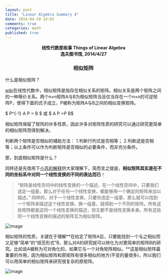 ```yaml
---
layout: post
title: "Linear Algebra Summary 4"
date: 2014-04-29 14:03
comments: true
categories: math
published: true
---
```


**<center>线性代数那些事 Things of Linear Algebra</center>**
**<center>逸夫图书馆, 2014/4/27</center>**

### <center>相似矩阵</center>

什么是相似矩阵？

[wiki](http://zh.wikipedia.org/wiki/%E7%9B%B8%E4%BC%BC%E7%9F%A9%E9%99%A3)在线性代数中，相似矩阵是指存在相似关系的矩阵。相似关系是两个矩阵之间的一种等价关系。两个n×n矩阵A与B为相似矩阵当且仅当存在一个n×n的可逆矩阵P，使得下面的式子成立，P被称为矩阵A与B之间的相似变换矩阵。

$ P^{-1} A P = B $ 或  $ A P =P B$

相似矩阵保留了矩阵的许多性质，因此许多对矩阵性质的研究可以通过研究更简单的相似矩阵而得到解决。

判断两个矩阵是否相似的辅助方法： 1.判断行列式是否相等； 2.判断迹是否相等；以上条件可以作为判断矩阵是否相似的必要条件，而非充分条件。

那，到底相似矩阵是什么？

同样还是先借用下[小苏的解释]((http://spaces.ac.cn/index.php/archives/1777/))供大家理解下，简而言之就是，**相似矩阵其实是在不同的坐标系中对同一个线性变换的不同的表达而已**！

> “矩阵是线性空间中的线性变换的一个描述。在一个线性空间中，只要我们选定一组基，那么对于任何一个线性变换，都能够用一个确定的矩阵来加以描述。”
同样的，对于一个线性变换，只要你选定一组基，那么就可以找到一个矩阵来描述这个线性变换。换一组基，就得到一个不同的矩阵。所有这些矩阵都是这同一个线性变换的描述，但又都不是线性变换本身。所有这些同一个线性变换的描述的矩阵互为相似矩阵。

![image](http://hujiaweibujidao.github.io/images/math/xiangsijuzhen.png)

相似矩阵的性质，关键在于理解**在给定了矩阵A后，只要能找到一个与之相似而又足够“简单”的“规范形式”B，那么对A的研究就可以转化为对更简单的矩阵B的研究。比如说A被称为可对角化的，如果它与一个对角矩阵相似。**这是相似矩阵最重要的作用，因为相似矩阵和原矩阵有很多相似的地方(不变的量很多)，所以我们可以用简单的相似矩阵来研究很复杂的原矩阵。

![image](http://hujiaweibujidao.github.io/images/math/xiangsijuzhen3.png)





